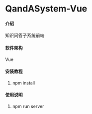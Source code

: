 # QandASystem-Vue

#### 介绍
知识问答子系统前端

#### 软件架构
Vue
#### 安装教程

1.  npm install


#### 使用说明

1.  npm run server
